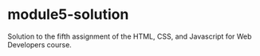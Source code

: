 # module5-solution
Solution to the fifth assignment of the HTML, CSS, and Javascript for Web Developers course.
